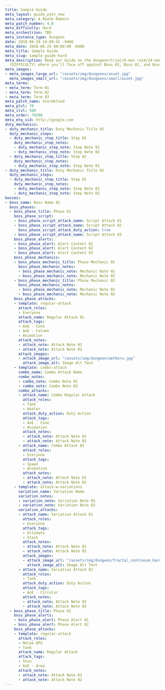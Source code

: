 ```yaml
---
title: Sample Guide
meta_layout: guide_post_new
meta_category: A Realm Reborn
meta_patch_number: 4.0
meta_difficulty: Hard
meta_orchestrion: TBD
meta_instance_type: Dungeon
date: 2018-06-29 14:09:41 -0400
meta_date: 2018-06-29 00:00:00 -0400
meta_title: Sample Guide
meta_slug: sample-guide-hard
meta_description: Read our Guide on the dungeon/trial/8-man raid/24-man raid NAME
  (DIFFICULTY) where you'll face off against Boss 01, Boss 02, and Boss 03.
meta_images:
- meta_images_large_url: "/assets/img/dungeons/asset.jpg"
  meta_images_small_url: "/assets/img/dungeons/small/asset.jpg"
meta_terms:
- meta_term: Term 01
- meta_term: Term 02
- meta_term: Term 03
meta_patch_name: Stormblood
meta_plvl: 70
meta_ilvl: 500
meta_order: 70500
meta_mtq_vid: http://google.com
duty_mechanics:
- duty_mechanic_title: Duty Mechanic Title 01
  duty_mechanic_steps:
  - duty_mechanic_step_title: Step 01
    duty_mechanic_step_notes:
    - duty_mechanic_step_note: Step Note 01
    - duty_mechanic_step_note: Step Note 02
  - duty_mechanic_step_title: Step 02
    duty_mechanic_step_notes:
    - duty_mechanic_step_note: Step Note 01
- duty_mechanic_title: Duty Mechanic Title 02
  duty_mechanic_steps:
  - duty_mechanic_step_title: Step 01
    duty_mechanic_step_notes:
    - duty_mechanic_step_note: Step Note 01
    - duty_mechanic_step_note: Step Note 02
bosses:
- boss_name: Boss Name 01
  boss_phases:
  - boss_phase_title: Phase 01
    boss_phase_script:
    - boss_phase_script_attack_name: Script Attack 01
    - boss_phase_script_attack_name: Script Attack 02
      boss_phase_script_attack_duty_action: true
    - boss_phase_script_attack_name: Script Attack 03
    boss_phase_alerts:
    - boss_phase_alert: Alert Content 01
    - boss_phase_alert: Alert Content 02
    - boss_phase_alert: Alert Content 03
    boss_phase_mechanics:
    - boss_phase_mechanic_title: Phase Mechanic 01
      boss_phase_mechanic_notes:
      - boss_phase_mechanic_note: Mechanic Note 01
      - boss_phase_mechanic_note: Mechanic Note 02
    - boss_phase_mechanic_title: Phase Mechanic 02
      boss_phase_mechanic_notes:
      - boss_phase_mechanic_note: Mechanic Note 01
      - boss_phase_mechanic_note: Mechanic Note 02
    boss_phase_attacks:
    - template: regular-attack
      attack_roles:
      - Everyone
      attack_name: Regular Attack 01
      attack_tags:
      - AoE - Cone
      - AoE - Column
      - Animation
      attack_notes:
      - attack_note: Attack Note 01
      - attack_note: Attack Note 02
      attack_images:
      - attack_image_url: "/assets/img/dungeon/aethero.jpg"
        attack_image_alt: Image Alt Text
    - template: combo-attack
      combo_name: Combo Attack Name
      combo_notes:
      - combo_note: Combo Note 01
      - combo_note: Combo Note 02
      combo_attacks:
      - attack_name: Combo Regular Attack
        attack_roles:
        - Tank
        - Healer
        attack_duty_action: Duty Action
        attack_tags:
        - AoE - Cone
        - Animation
        attack_notes:
        - attack_note: Attack Note 01
        - attack_note: Attack Note 02
      - attack_name: Combo Attack 02
        attack_roles:
        - Everyone
        attack_tags:
        - Spawn
        - Animation
        attack_notes:
        - attack_note: Attack Note 01
        - attack_note: Attack Note 02
    - template: attack-w-variations
      variation_name: Variation Name
      variation_notes:
      - variation_note: Variation Note 01
      - variation_note: Variation Note 02
      variation_attacks:
      - attack_name: Variation Attack 01
        attack_roles:
        - Everyone
        attack_tags:
        - Ultimate
        - Stack
        attack_notes:
        - attack_note: Attack Note 01
        - attack_note: Attack Note 02
        attack_images:
        - attack_image_url: "/assets/img/dungeon/fractal_continuum_hard.jpg"
          attack_image_alt: Image Alt Text
      - attack_name: Variation Attack 02
        attack_roles:
        - Tank
        attack_duty_action: Duty Action
        attack_tags:
        - AoE - Circular
        attack_notes:
        - attack_note: Attack Note 01
        - attack_note: Attack Note 02
  - boss_phase_title: Phase 02
    boss_phase_alerts:
    - boss_phase_alert: Phase Alert 01
    - boss_phase_alert: Phase Alert 02
    boss_phase_attacks:
    - template: regular-attack
      attack_roles:
      - Melee DPS
      - Tank
      attack_name: Regular Attack
      attack_tags:
      - Stun
      - AoE - Area
      attack_notes:
      - attack_note: Attack Note 01
      - attack_note: Attack Note 02
---
```

